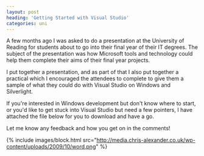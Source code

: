 ```yaml
---
layout: post
heading: 'Getting Started with Visual Studio'
categories: uni
---
```


A few months ago I was asked to do a presentation at the University of Reading for students about to go into their final year of their IT degrees. The subject of the presentation was how Microsoft tools and technology could help them complete their aims of their final year projects.

I put together a presentation, and as part of that I also put together a practical which I encouraged the attendees to complete to give them a sample of what they could do with Visual Studio on Windows and Silverlight.

If you're interested in Windows development but don't know where to start, or you'd like to get stuck into Visual Studio but need a few pointers, I have attached the file below for you to download and have a go.

Let me know any feedback and how you get on in the comments!

{% include images/block.html src="http://media.chris-alexander.co.uk/wp-content/uploads/2009/10/word.png" %}